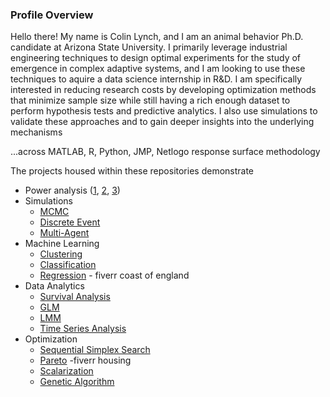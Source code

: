 ### Profile Overview

Hello there! My name is Colin Lynch, and I am an animal behavior Ph.D. candidate at Arizona State University. I primarily leverage industrial engineering techniques to design optimal experiments for the study of emergence in complex adaptive systems, and I am looking to use these techniques to aquire a data science internship in R&D. I am specifically interested in reducing research costs by developing optimization methods that minimize sample size while still having a rich enough dataset to perform hypothesis tests and predictive analytics. I also use simulations to validate these approaches and to gain deeper insights into the underlying mechanisms  

...across MATLAB, R, Python, JMP, Netlogo
response surface methodology 

The projects housed within these repositories demonstrate 

* Power analysis ([1](https://github.com/colinmichaellynch/Sampling-Across-vs-Within-Random-Effects), [2](https://github.com/colinmichaellynch/Optimal-Experimental-Designs-for-Hypothesis-Testing-with-Multiple-Factors), [3](https://github.com/colinmichaellynch/End-to-End-Ant-Data-Project))
* Simulations
  - [MCMC](https://github.com/colinmichaellynch/Nutrient-Allocation-in-Leaf-Cutter-Ants)
  - [Discrete Event](https://github.com/colinmichaellynch/End-to-End-Ant-Data-Project)
  - [Multi-Agent](https://github.com/colinmichaellynch/Easter-Island-Cooperation-Simulation)
* Machine Learning
  - [Clustering](https://github.com/colinmichaellynch/End-to-End-Ant-Data-Project)
  - [Classification](https://github.com/colinmichaellynch/ML-For-Ankle-Surgery)
  - [Regression]() - fiverr coast of england
* Data Analytics 
  - [Survival Analysis](https://github.com/colinmichaellynch/Effect-of-Fungicide-on-Bees)
  - [GLM](https://github.com/colinmichaellynch/Easter-Island-Cooperation-Simulation)
  - [LMM](https://github.com/colinmichaellynch/Sampling-Across-vs-Within-Random-Effects)
  - [Time Series Analysis](https://github.com/colinmichaellynch/Easter-Island-Rainfall-Time-Series)
* Optimization 
   - [Sequential Simplex Search](https://github.com/colinmichaellynch/Simplex-Optimization-for-Experimental-Design)
   - [Pareto]() -fiverr housing
   - [Scalarization](https://github.com/colinmichaellynch/End-to-End-Ant-Data-Project)
   - [Genetic Algorithm](https://github.com/colinmichaellynch/Optimal-Threshold-Distributions)

